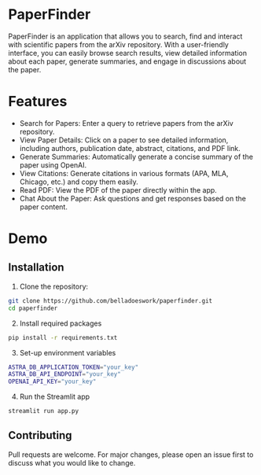 # PaperFinder

PaperFinder is an application that allows you to search, find and interact with scientific papers from the arXiv repository. With a user-friendly interface, you can easily browse search results, view detailed information about each paper, generate summaries, and engage in discussions about the paper.


# Features

- Search for Papers: Enter a query to retrieve papers from the arXiv repository.
- View Paper Details: Click on a paper to see detailed information, including authors, publication date, abstract, citations, and PDF link.
- Generate Summaries: Automatically generate a concise summary of the paper using OpenAI.
- View Citations: Generate citations in various formats (APA, MLA, Chicago, etc.) and copy them easily.
- Read PDF: View the PDF of the paper directly within the app.
- Chat About the Paper: Ask questions and get responses based on the paper content.

# Demo


## Installation

1. Clone the repository:
```bash
git clone https://github.com/belladoeswork/paperfinder.git
cd paperfinder

```
2. Install required packages
```bash
pip install -r requirements.txt

```
3. Set-up environment variables
```bash
ASTRA_DB_APPLICATION_TOKEN="your_key"
ASTRA_DB_API_ENDPOINT="your_key"
OPENAI_API_KEY="your_key"

```
4. Run the Streamlit app
```bash
streamlit run app.py

```

## Contributing

Pull requests are welcome. For major changes, please open an issue first
to discuss what you would like to change.